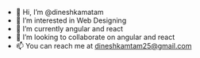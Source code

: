 - 👋 Hi, I’m @dineshkamatam
- 👀 I’m interested in Web Designing
- 🌱 I’m currently angular and react 
- 💞️ I’m looking to collaborate on angular and react
- 📫 You can reach me at dineshkamtam25@gmail.com

<!---
dineshkamatam/dineshkamatam is a ✨ special ✨ repository because its `README.md` (this file) appears on your GitHub profile.
You can click the Preview link to take a look at your changes.
--->
